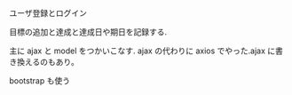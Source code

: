 ユーザ登録とログイン

目標の追加と達成と達成日や期日を記録する.

主に ajax と model をつかいこなす.
ajax の代わりに axios でやった.ajax に書き換えるのもあり。

bootstrap も使う
